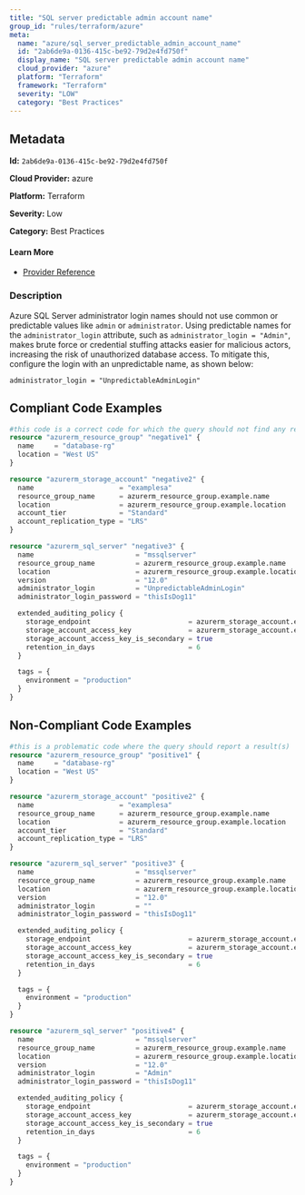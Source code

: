 ```yaml
---
title: "SQL server predictable admin account name"
group_id: "rules/terraform/azure"
meta:
  name: "azure/sql_server_predictable_admin_account_name"
  id: "2ab6de9a-0136-415c-be92-79d2e4fd750f"
  display_name: "SQL server predictable admin account name"
  cloud_provider: "azure"
  platform: "Terraform"
  framework: "Terraform"
  severity: "LOW"
  category: "Best Practices"
---
```

## Metadata

**Id:** `2ab6de9a-0136-415c-be92-79d2e4fd750f`

**Cloud Provider:** azure

**Platform:** Terraform

**Severity:** Low

**Category:** Best Practices

#### Learn More

 - [Provider Reference](https://registry.terraform.io/providers/hashicorp/azurerm/latest/docs/resources/sql_server)

### Description

 Azure SQL Server administrator login names should not use common or predictable values like `admin` or `administrator`. Using predictable names for the `administrator_login` attribute, such as `administrator_login = "Admin"`, makes brute force or credential stuffing attacks easier for malicious actors, increasing the risk of unauthorized database access. To mitigate this, configure the login with an unpredictable name, as shown below:

```
administrator_login = "UnpredictableAdminLogin"
```


## Compliant Code Examples
```terraform
#this code is a correct code for which the query should not find any result
resource "azurerm_resource_group" "negative1" {
  name     = "database-rg"
  location = "West US"
}

resource "azurerm_storage_account" "negative2" {
  name                     = "examplesa"
  resource_group_name      = azurerm_resource_group.example.name
  location                 = azurerm_resource_group.example.location
  account_tier             = "Standard"
  account_replication_type = "LRS"
}

resource "azurerm_sql_server" "negative3" {
  name                         = "mssqlserver"
  resource_group_name          = azurerm_resource_group.example.name
  location                     = azurerm_resource_group.example.location
  version                      = "12.0"
  administrator_login          = "UnpredictableAdminLogin"
  administrator_login_password = "thisIsDog11"

  extended_auditing_policy {
    storage_endpoint                        = azurerm_storage_account.example.primary_blob_endpoint
    storage_account_access_key              = azurerm_storage_account.example.primary_access_key
    storage_account_access_key_is_secondary = true
    retention_in_days                       = 6
  }

  tags = {
    environment = "production"
  }
}
```
## Non-Compliant Code Examples
```terraform
#this is a problematic code where the query should report a result(s)
resource "azurerm_resource_group" "positive1" {
  name     = "database-rg"
  location = "West US"
}

resource "azurerm_storage_account" "positive2" {
  name                     = "examplesa"
  resource_group_name      = azurerm_resource_group.example.name
  location                 = azurerm_resource_group.example.location
  account_tier             = "Standard"
  account_replication_type = "LRS"
}

resource "azurerm_sql_server" "positive3" {
  name                         = "mssqlserver"
  resource_group_name          = azurerm_resource_group.example.name
  location                     = azurerm_resource_group.example.location
  version                      = "12.0"
  administrator_login          = ""
  administrator_login_password = "thisIsDog11"

  extended_auditing_policy {
    storage_endpoint                        = azurerm_storage_account.example.primary_blob_endpoint
    storage_account_access_key              = azurerm_storage_account.example.primary_access_key
    storage_account_access_key_is_secondary = true
    retention_in_days                       = 6
  }

  tags = {
    environment = "production"
  }
}

resource "azurerm_sql_server" "positive4" {
  name                         = "mssqlserver"
  resource_group_name          = azurerm_resource_group.example.name
  location                     = azurerm_resource_group.example.location
  version                      = "12.0"
  administrator_login          = "Admin"
  administrator_login_password = "thisIsDog11"

  extended_auditing_policy {
    storage_endpoint                        = azurerm_storage_account.example.primary_blob_endpoint
    storage_account_access_key              = azurerm_storage_account.example.primary_access_key
    storage_account_access_key_is_secondary = true
    retention_in_days                       = 6
  }

  tags = {
    environment = "production"
  }
}

```